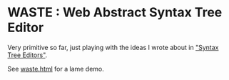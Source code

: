 # WASTE : Web Abstract Syntax Tree Editor

Very primitive so far, just playing with the ideas I wrote about in 
["Syntax Tree Editors"](http://nick.zoic.org/art/syntax-tree-editor/).

See [waste.html](https://nickzoic.github.io/waste/waste.html) for a lame demo.

